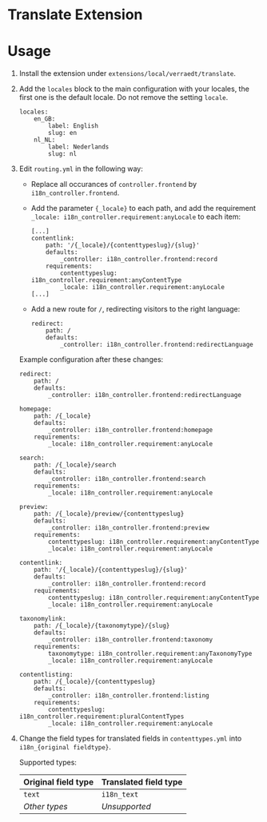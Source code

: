 Translate Extension
===================

# Usage

1. Install the extension under `extensions/local/verraedt/translate`.
2. Add the `locales` block to the main configuration with your locales, the first one is the default locale. Do not remove the setting `locale`.

    ```
    locales:
        en_GB:
            label: English
            slug: en
        nl_NL:
            label: Nederlands
            slug: nl
    ```
3. Edit `routing.yml` in the following way:
   * Replace all occurances of `controller.frontend` by `i18n_controller.frontend`.
   * Add the parameter `{_locale}` to each path, and add the requirement `_locale: i18n_controller.requirement:anyLocale` to each item:

      ```
      [...]
      contentlink:
          path: '/{_locale}/{contenttypeslug}/{slug}'
          defaults:
              _controller: i18n_controller.frontend:record
          requirements:
              contenttypeslug: i18n_controller.requirement:anyContentType
              _locale: i18n_controller.requirement:anyLocale
      [...]
      ```
   * Add a new route for `/`, redirecting visitors to the right language: 

      ```
      redirect:
          path: /
          defaults:
              _controller: i18n_controller.frontend:redirectLanguage
      ```

    Example configuration after these changes:

    ```
    redirect:
        path: /
        defaults:
            _controller: i18n_controller.frontend:redirectLanguage
            
    homepage:
        path: /{_locale}
        defaults:
            _controller: i18n_controller.frontend:homepage
        requirements:
            _locale: i18n_controller.requirement:anyLocale
 
    search:
        path: /{_locale}/search
        defaults:
            _controller: i18n_controller.frontend:search
        requirements:
            _locale: i18n_controller.requirement:anyLocale
 
    preview:
        path: /{_locale}/preview/{contenttypeslug}
        defaults:
            _controller: i18n_controller.frontend:preview
        requirements:
            contenttypeslug: i18n_controller.requirement:anyContentType
            _locale: i18n_controller.requirement:anyLocale
            
    contentlink:
        path: '/{_locale}/{contenttypeslug}/{slug}'
        defaults:
            _controller: i18n_controller.frontend:record
        requirements:
            contenttypeslug: i18n_controller.requirement:anyContentType
            _locale: i18n_controller.requirement:anyLocale
 
    taxonomylink:
        path: /{_locale}/{taxonomytype}/{slug}
        defaults:
            _controller: i18n_controller.frontend:taxonomy
        requirements:
            taxonomytype: i18n_controller.requirement:anyTaxonomyType
            _locale: i18n_controller.requirement:anyLocale
 
    contentlisting:
        path: /{_locale}/{contenttypeslug}
        defaults:
            _controller: i18n_controller.frontend:listing
        requirements:
            contenttypeslug: i18n_controller.requirement:pluralContentTypes
            _locale: i18n_controller.requirement:anyLocale
    ```

4. Change the field types for translated fields in `contenttypes.yml` into `i18n_{original fieldtype}`. 

    Supported types:
 
    | Original field type | Translated field type |
    | ------------------- | --------------------- |
    | `text`              | `i18n_text`           |
    | _Other types_       | _Unsupported_         |
 

